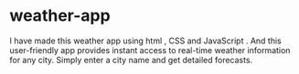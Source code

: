 # weather-app
I have made this weather app using html , CSS and JavaScript . And this user-friendly app provides instant access to real-time weather information for any city. Simply enter a city name and get detailed forecasts.
